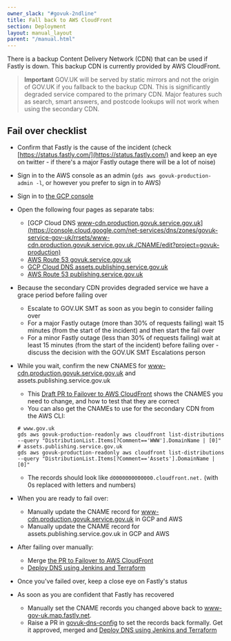 ```yaml
---
owner_slack: "#govuk-2ndline"
title: Fall back to AWS CloudFront
section: Deployment
layout: manual_layout
parent: "/manual.html"
---
```


There is a backup Content Delivery Network (CDN) that can be used if Fastly is down.
This backup CDN is currently provided by AWS CloudFront.

> **Important** GOV.UK will be served by static mirrors and not the origin of GOV.UK if you fallback to the backup CDN.
> This is significantly degraded service compared to the primary CDN. Major features such as search, smart answers, and
> postcode lookups will not work when using the secondary CDN.

## Fail over checklist

- Confirm that Fastly is the cause of the incident (check [https://status.fastly.com/](https://status.fastly.com/)
  and keep an eye on twitter - if there's a major Fastly outage there will be a lot of noise)
- Sign in to the AWS console as an admin (`gds aws govuk-production-admin -l`, or however you prefer to sign in to AWS)
- Sign in to [the GCP console](https://console.cloud.google.com/home/dashboard?project=govuk-production)
- Open the following four pages as separate tabs:
  - [GCP Cloud DNS www-cdn.production.govuk.service.gov.uk](https://console.cloud.google.com/net-services/dns/zones/govuk-service-gov-uk/rrsets/www-cdn.production.govuk.service.gov.uk./CNAME/edit?project=govuk-production)
  - [AWS Route 53 govuk.service.gov.uk](https://console.aws.amazon.com/route53/v2/hostedzones#ListRecordSets/Z22RPYZA77J620)
  - [GCP Cloud DNS assets.publishing.service.gov.uk](https://console.cloud.google.com/net-services/dns/zones/publishing-service-gov-uk/rrsets/assets.publishing.service.gov.uk./CNAME/edit?project=govuk-production)
  - [AWS Route 53 publishing.service.gov.uk](https://console.aws.amazon.com/route53/v2/hostedzones#ListRecordSets/Z3SBFBO09PD5HF)
- Because the secondary CDN provides degraded service we have a grace period
  before failing over
  - Escalate to GOV.UK SMT as soon as you begin to consider failing over
  - For a major Fastly outage (more than 30% of requests failing) wait 15
    minutes (from the start of the incident) and then start the fail over
  - For a minor Fastly outage (less than 30% of requests failing) wait at least
    15 minutes (from the start of the incident) before failing over - discuss
    the decision with the GOV.UK SMT Escalations person
- While you wait, confirm the new CNAMES for www-cdn.production.govuk.service.gov.uk and assets.publishing.service.gov.uk
  - This [Draft PR to Failover to AWS CloudFront](https://github.com/alphagov/govuk-dns-config/pull/714) shows the CNAMES you need to change, and how to test that they are correct
  - You can also get the CNAMEs to use for the secondary CDN from the AWS CLI:

  ```
  # www.gov.uk
  gds aws govuk-production-readonly aws cloudfront list-distributions --query "DistributionList.Items[?Comment=='WWW'].DomainName | [0]"
  # assets.publishing.service.gov.uk
  gds aws govuk-production-readonly aws cloudfront list-distributions --query "DistributionList.Items[?Comment=='Assets'].DomainName | [0]"
  ```

  - The records should look like `d0000000000000.cloudfront.net.` (with 0s replaced with letters and numbers)
- When you are ready to fail over:
  - Manually update the CNAME record for www-cdn.production.govuk.service.gov.uk in GCP and AWS
  - Manually update the CNAME record for assets.publishing.service.gov.uk in GCP and AWS
- After failing over manually:
  - Merge [the PR to Failover to AWS CloudFront](https://github.com/alphagov/govuk-dns-config/pull/714)
  - [Deploy DNS using Jenkins and Terraform](/manual/dns.html#making-changes-to-publishing-service-gov-uk)
- Once you've failed over, keep a close eye on Fastly's status
- As soon as you are confident that Fastly has recovered
  - Manually set the CNAME records you changed above back to www-gov-uk.map.fastly.net.
  - Raise a PR in [govuk-dns-config](https://github.com/alphagov/govuk-dns-config) to set the records back formally. Get it approved, merged and [Deploy DNS using Jenkins and Terraform](/manual/dns.html#making-changes-to-publishing-service-gov-uk)
